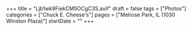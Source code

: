 +++
title = "Ljb1wk9FiekCM5OCgC3S.avif"
draft = false
tags = ["Photos"]
categories = ["Chuck E. Cheese's"]
pages = ["Melrose Park, IL (1030 Winston Plaza)"]
startDate = ""
+++
